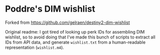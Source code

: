 # Poddre's DIM wishlist
Forked from https://github.com/gelraen/destiny2-dim-wishlist

Original readme:
I got tired of looking up perk IDs for assembling DIM wishlist, so to avoid
doing that I've made this bunch of scripts to extract all IDs from API data,
and generate `wishlist.txt` from a human-readable representation (`wishlist.m4`).
